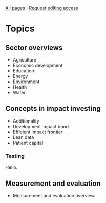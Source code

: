 <!-- TITLE: Welcome to ImpactWiki -->
<!-- SUBTITLE: A knowledgebase for impact investors, social entrepreneurs and evaluators -->

[All pages](http://impactwiki.org/all) | [Request editing access](http://impactwiki.org/request-edit-access)
# Topics

## Sector overviews
* Agriculture
* Economic development
* Education
* Energy
* Environment
* Health
* Water
## Concepts in impact investing
* Additionality
* Development impact bond
* Efficient impact frontier
* Lean data
* Patient capital

### Testing

Hello.

## Measurement and evaluation
*  Measurement and evaluation overview

